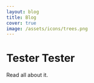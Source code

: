 ```yaml
---
layout: blog
title: Blog
cover: true
image: /assets/icons/trees.png
---
```


# Tester Tester 

Read all about it.